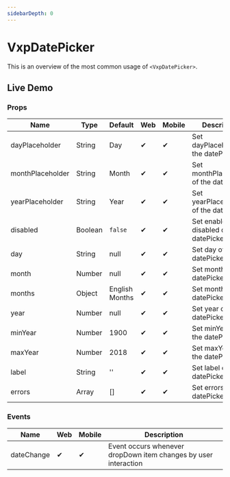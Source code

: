 ```yaml
---
sidebarDepth: 0
---
```


# VxpDatePicker

This is an overview of the most common usage of `<VxpDatePicker>`.

## Live Demo

<DocExampleBox>

<VxpDatePickerDoc />

</DocExampleBox>

### Props

| Name             | Type    | Default        | Web | Mobile | Description                               |
| ---------------- | ------- | -------------- | --- | ------ | ----------------------------------------- |
| dayPlaceholder   | String  | Day            | ✔   | ✔      | Set dayPlaceholder of the datePicker.     |
| monthPlaceholder | String  | Month          | ✔   | ✔      | Set monthPlaceholder of the datePicker.   |
| yearPlaceholder  | String  | Year           | ✔   | ✔      | Set yearPlaceholder of the datePicker.    |
| disabled         | Boolean | `false`        | ✔   | ✔      | Set enable or disabled of the datePicker. |
| day              | String  | null           | ✔   | ✔      | Set day of the datePicker.                |
| month            | Number  | null           | ✔   | ✔      | Set month of the datePicker.              |
| months           | Object   | English Months | ✔   | ✔      | Set months of the datePicker.             |
| year             | Number  | null           | ✔   | ✔      | Set year of the datePicker.               |
| minYear          | Number  | 1900           | ✔   | ✔      | Set minYear of the datePicker.            |
| maxYear          | Number  | 2018           | ✔   | ✔      | Set maxYear of the datePicker.            |
| label            | String  | ''             | ✔   | ✔      | Set label of the datePicker.              |
| errors           | Array   | []             | ✔   | ✔      | Set errors of the datePicker.             |

### Events

| Name       | Web | Mobile | Description                                                     |
| ---------- | --- | ------ | --------------------------------------------------------------- |
| dateChange | ✔   | ✔      | Event occurs whenever dropDown item changes by user interaction |
